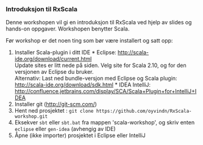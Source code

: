 ### Introduksjon til RxScala

Denne workshopen vil gi en introduksjon til RxScala ved hjelp av slides og hands-on oppgaver. Workshopen benytter Scala.

Før workshop er det noen ting som bør være installert og satt opp:

1. Installer Scala-plugin i ditt IDE
       * Eclipse:
              http://scala-ide.org/download/current.html  
              Update sites er litt nede på siden. Velg site for Scala 2.10, og for den versjonen av Eclipse du bruker.  
              Alternativ: Last ned bundle-versjon med Eclipse og Scala plugin: http://scala-ide.org/download/sdk.html
       * IDEA IntelliJ:
              http://confluence.jetbrains.com/display/SCA/Scala+Plugin+for+IntelliJ+IDEA
2. Installer git (http://git-scm.com/)
3. Hent ned prosjektet : `git clone https://github.com/oyvindn/RxScala-workshop.git`
4. Eksekver `sbt` eller `sbt.bat` fra mappen 'scala-workshop', og skriv enten `eclipse` eller `gen-idea` (avhengig av IDE)
5. Åpne (ikke importer) prosjektet i Eclipse eller IntelliJ
